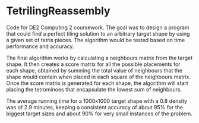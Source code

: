 # TetrilingReassembly
Code for DE2 Computing 2 coursework. The goal was to design a program that could find a perfect tiling solution to an arbitrary target shape by using a given set of tetris pieces. The algorithm would be tested based on time performance and accuracy.

The final algorithm works by calculating a neighbours matrix from the target shape. It then creates a score matrix for all the possible placements for each shape, obtained by summing the total value of neighbours that the shape would contain when placed in each square of the neighbours matrix. Once the score matrix is generated for each shape, the algorithm will start placing the tetrominoes that encapsulate the lowest sum of neighbours.

The average running time for a 1000x1000 target shape with a 0.8 density was of 2.9 minutes, keeping a consistent accuracy of about 95% for the biggest target sizes and about 90% for very small instances of the problem.
